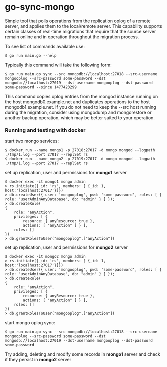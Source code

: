 # go-sync-mongo

Simple tool that polls operations from the replication oplog of a remote server, and applies them to the local/remote server. This capability supports certain classes of real-time migrations that require that the source server remain online and in operation throughout the migration process.

To see list of commands available use:
```
$ go run main.go --help
```

Typically this command will take the following form:
```
$ go run main.go sync --src mongodb://localhost:27018 --src-username mongooplog --src-password some-password --dst mongodb://localhost:27019 --dst-username mongooplog --dst-password some-password --since 1477423299

```

This command copies oplog entries from the mongod instance running on the host mongodb0.example.net and duplicates operations to the host mongodb1.example.net. If you do not need to keep the --src host running during the migration, consider using mongodump and mongorestore or another backup operation, which may be better suited to your operation.

### Running and testing with docker

start two mongo services:
```
$ docker run --name mongo1 -p 27018:27017 -d mongo mongod --logpath ./tmp/1.log --port 27017 --replSet rs
$ docker run --name mongo2 -p 27019:27017 -d mongo mongod --logpath ./tmp/1.log --port 27017 --replSet rs
```

set up replication, user and permissions for **mongo1** server
```
$ docker exec -it mongo1 mongo admin
> rs.initiate({_id: 'rs', members: [ {_id: 1, host:'localhost:27017'}]})
> db.createUser({ user: 'mongooplog', pwd: 'some-password', roles: [ { role: "userAdminAnyDatabase", db: "admin" } ] });
> db.createRole( 
{ 
    role: "anyAction", 
    privileges: [ { 
        resource: { anyResource: true }, 
        actions: [ "anyAction" ] } ], 
    roles: []
})
> db.grantRolesToUser("mongooplog",["anyAction"])
```

set up replication, user and permissions for **mongo2** server
```
$ docker exec -it mongo2 mongo admin
> rs.initiate({_id: 'rs', members: [ {_id: 1, host:'localhost:27017'}]})
> db.createUser({ user: 'mongooplog', pwd: 'some-password', roles: [ { role: "userAdminAnyDatabase", db: "admin" } ] });
> db.createRole( 
{ 
    role: "anyAction", 
    privileges: [ { 
        resource: { anyResource: true }, 
        actions: [ "anyAction" ] } ], 
    roles: []
})
> db.grantRolesToUser("mongooplog",["anyAction"])
```

start mongo oplog sync:
```
$ go run main.go sync --src mongodb://localhost:27018 --src-username mongooplog --src-password some-password --dst mongodb://localhost:27019 --dst-username mongooplog --dst-password some-password
```

Try adding, deleting and modify some records in **mongo1** server and check if they persist in **mongo2** server
